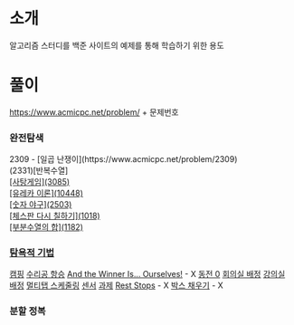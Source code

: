 # 소개

알고리즘 스터디를 백준 사이트의 예제를 통해 학습하기 위한 용도

# 풀이

https://www.acmicpc.net/problem/ + 문제번호

### 완전탐색
<div>2309 - [일곱 난쟁이](https://www.acmicpc.net/problem/2309)</div>
<div>(2331)[반복수열]</div>
<div>
  <a href="[분해합](https://www.acmicpc.net/problem/2231)">
    </div>
<div>[사탕게임](3085)</div>
<div>[유레카 이론](10448)</div>
<div>[숫자 야구](2503)</div>
<div>[체스판 다시 칠하기](1018)</div>
<div>[부분수열의 합](1182)</div></div>

### 탐욕적 기법
[캠핑](4796)
[수리공 항승](1449)
[And the Winner Is... Ourselves!](17509) - X
[동전 0](11047)
[회의실 배정](1931)
[강의실 배정](11000)
[멀티탭 스케줄링](1700)
[센서](2212)
[과제](13904)
[Rest Stops](15748) - X
[박스 채우기](1493) - X

### 분할 정복
